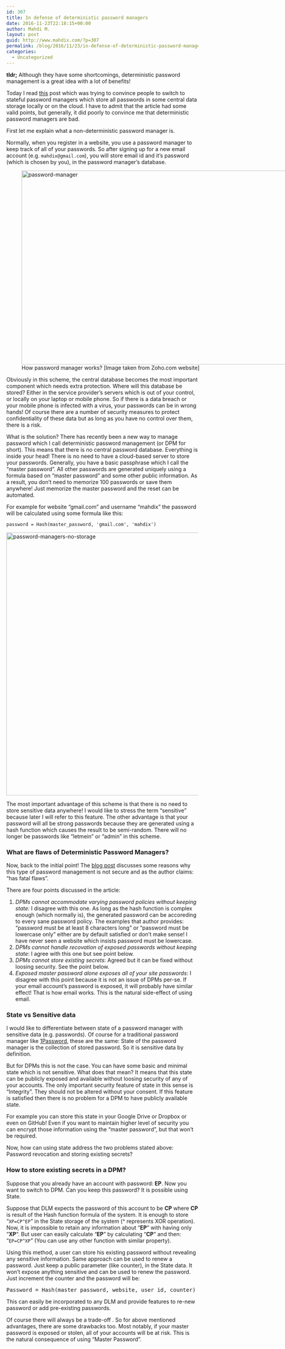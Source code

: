 ```yaml
---
id: 307
title: In defense of deterministic password managers
date: 2016-11-23T22:18:15+00:00
author: Mahdi M.
layout: post
guid: http://www.mahdix.com/?p=307
permalink: /blog/2016/11/23/in-defense-of-deterministic-password-managers/
categories:
  - Uncategorized
---
```

**tldr;** Although they have some shortcomings, deterministic password management is a great idea with a lot of benefits!

Today I read [this](https://tonyarcieri.com/4-fatal-flaws-in-deterministic-password-managers) post which was trying to convince people to switch to stateful password managers which store all passwords in some central data storage locally or on the cloud. I have to admit that the article had some valid points, but generally, it did poorly to convince me that deterministic password managers are bad.

First let me explain what a non-deterministic password manager is.

Normally, when you register in a website, you use a password manager to keep track of all of your passwords. So after signing up for a new email account (e.g. `mahdix@gmail.com`), you will store email id and it&#8217;s password (which is chosen by you), in the password manager&#8217;s database.

<figure id="attachment_312" style="width: 877px" class="wp-caption alignnone"><a href="http://www.mahdix.com/wp-content/uploads/2016/11/password-manager.jpg" rel="attachment wp-att-312"><img class="wp-image-312 size-full" src="http://www.mahdix.com/wp-content/uploads/2016/11/password-manager.jpg" alt="password-manager" width="877" height="509" /></a><figcaption class="wp-caption-text">How password manager works? [Image taken from Zoho.com website]</figcaption></figure>Obviously in this scheme, the central database becomes the most important component which needs extra protection. Where will this database be stored? Either in the service provider&#8217;s servers which is out of your control, or locally on your laptop or mobile phone. So if there is a data breach or your mobile phone is infected with a virus, your passwords can be in wrong hands! Of course there are a number of security measures to protect confidentiality of these data but as long as you have no control over them, there is a risk.

What is the solution? There has recently been a new way to manage password which I call deterministic password management (or DPM for short). This means that there is no central password database. Everything is inside your head! There is no need to have a cloud-based server to store your passwords. Generally, you have a basic passphrase which I call the &#8220;master password&#8221;. All other passwords are generated uniquely using a formula based on &#8220;master password&#8221; and some other public information. As a result, you don&#8217;t need to memorize 100 passwords or save them anywhere! Just memorize the master password and the reset can be automated.

For example for website &#8220;gmail.com&#8221; and username &#8220;mahdix&#8221; the password will be calculated using some formula like this:

    password = Hash(master_password, 'gmail.com', 'mahdix')

<a href="http://www.mahdix.com/wp-content/uploads/2016/11/password-managers-no-storage.png" rel="attachment wp-att-313"><img class="alignnone size-full wp-image-313" src="http://www.mahdix.com/wp-content/uploads/2016/11/password-managers-no-storage.png" alt="password-managers-no-storage" width="960" height="690" /></a>

The most important advantage of this scheme is that there is no need to store sensitive data anywhere! I would like to stress the term &#8220;sensitive&#8221; because later I will refer to this feature. The other advantage is that your password will all be strong passwords because they are generated using a hash function which causes the result to be semi-random. There will no longer be passwords like &#8220;letmein&#8221; or &#8220;admin&#8221; in this scheme.

### What are flaws of Deterministic Password Managers?

Now, back to the initial point! The [blog post](https://tonyarcieri.com/4-fatal-flaws-in-deterministic-password-managers) discusses some reasons why this type of password management is not secure and as the author claims: &#8220;has fatal flaws&#8221;.

There are four points discussed in the article:

  1. _DPMs cannot accommodate varying password policies without keeping state:_ I disagree with this one. As long as the hash function is complex enough (which normally is), the generated password can be accoreding to every sane password policy. The examples that author provides: &#8220;password must be at least 8 characters long&#8221; or &#8220;password must be lowercase only&#8221; either are by default satisfied or don&#8217;t make sense! I have never seen a website which insists password must be lowercase.
  2. _DPMs cannot handle recovation of exposed passwords without keeping state_: I agree with this one but see point below.
  3. _DPMs cannot store existing secrets_: Agreed but it can be fixed without loosing security. See the point below.
  4. _Exposed master password alone exposes all of your site passwords_: I disagree with this point because it is not an issue of DPMs per-se. If your email account&#8217;s password is exposed, it will probably have similar effect! That is how email works. This is the natural side-effect of using email.

### State vs Sensitive data

I would like to differentiate between state of a password manager with sensitive data (e.g. passwords). Of course for a traditional password manager like [1Password](https://1password.com/), these are the same: State of the password manager is the collection of stored password. So it is sensitive data by definition.

But for DPMs this is not the case. You can have some basic and minimal state which is not sensitive. What does that mean? It means that this state can be publicly exposed and available without loosing security of any of your accounts. The only important security feature of state in this sense is &#8220;Integrity&#8221;. They should not be altered without your consent. If this feature is satisfied then there is no problem for a DPM to have publicly available state.

For example you can store this state in your Google Drive or Dropbox or even on GitHub! Even if you want to maintain higher level of security you can encrypt those information using the &#8220;master password&#8221;, but that won&#8217;t be required.

Now, how can using state address the two problems stated above: Password revocation and storing existing secrets?

### How to store existing secrets in a DPM?

Suppose that you already have an account with password: **EP**. Now you want to switch to DPM. Can you keep this password? It is possible using State.

Suppose that DLM expects the password of this account to be **CP** where **CP** is result of the Hash function formula of the system. It is enough to store &#8220;`XP=CP^EP`&#8221; in the State storage of the system (^ represents XOR operation). Now, it is impossible to retain any information about &#8220;**EP**&#8221; with having only &#8220;**XP**&#8220;. But user can easily calculate &#8220;**EP**&#8221; by calculating &#8220;**CP**&#8221; and then: &#8220;`EP=CP^XP`&#8221; (You can use any other function with similar property).

Using this method, a user can store his existing password without revealing any sensitive information. Same approach can be used to renew a password. Just keep a public parameter (like counter), in the State data. It won&#8217;t expose anything sensitive and can be used to renew the password. Just increment the counter and the password will be:

<pre>Password = Hash(master_password, website, user_id, counter)</pre>

This can easily be incorporated to any DLM and provide features to re-new password or add pre-existing passwords.

Of course there will always be a trade-off . So for above mentioned advantages, there are some drawbacks too. Most notably, if your master password is exposed or stolen, all of your accounts will be at risk. This is the natural consequence of using &#8220;Master Password&#8221;.